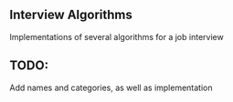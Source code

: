 ## Interview Algorithms
Implementations of several algorithms for a job interview 

## TODO:
Add names and categories, as well as implementation 
